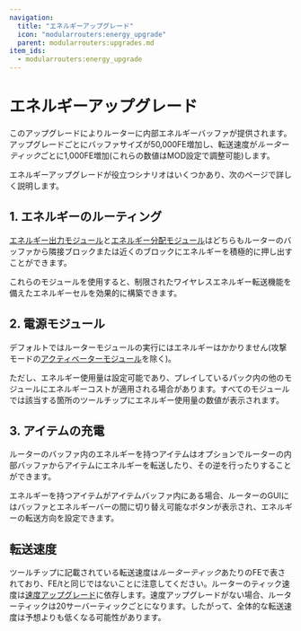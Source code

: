 ```yaml
---
navigation:
  title: "エネルギーアップグレード"
  icon: "modularrouters:energy_upgrade"
  parent: modularrouters:upgrades.md
item_ids:
  - modularrouters:energy_upgrade
---
```


# エネルギーアップグレード

このアップグレードによりルーターに内部エネルギーバッファが提供されます。アップグレードごとにバッファサイズが50,000FE増加し、転送速度が*ルーターティック*ごとに1,000FE増加(これらの数値はMOD設定で調整可能)します。

エネルギーアップグレードが役立つシナリオはいくつかあり、次のページで詳しく説明します。

## 1. エネルギーのルーティング

[エネルギー出力モジュール](../modules/energy_output.md)と[エネルギー分配モジュール](../modules/energy_distributor.md)はどちらもルーターのバッファから隣接ブロックまたは近くのブロックにエネルギーを積極的に押し出すことができます。

これらのモジュールを使用すると、制限されたワイヤレスエネルギー転送機能を備えたエネルギーセルを効果的に構築できます。

## 2. 電源モジュール

デフォルトではルーターモジュールの実行にはエネルギーはかかりません(攻撃モードの[アクティベーターモジュール](../modules/activator.md)を除く)。

ただし、エネルギー使用量は設定可能であり、プレイしているパック内の他のモジュールにエネルギーコストが適用される場合があります。すべてのモジュールでは該当する箇所のツールチップにエネルギー使用量の数値が表示されます。

## 3. アイテムの充電

ルーターのバッファ内のエネルギーを持つアイテムはオプションでルーターの内部バッファからアイテムにエネルギーを転送したり、その逆を行ったりすることができます。

エネルギーを持つアイテムがアイテムバッファ内にある場合、ルーターのGUIにはバッファとエネルギーバーの間に切り替え可能なボタンが表示され、エネルギーの転送方向を設定できます。

## 転送速度

ツールチップに記載されている転送速度は*ルーターティック*あたりのFEで表されており、FE/tと同じではないことに注意してください。ルーターのティック速度は[速度アップグレード](./speed.md)に依存します。速度アップグレードがない場合、ルーターティックは20サーバーティックごとになります。したがって、全体的な転送速度は予想よりも低くなる可能性があります。



<Recipe id="modularrouters:energy_upgrade" />

